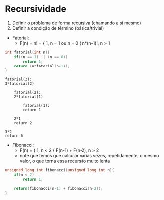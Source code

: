 # Recursividade
1. Definir o problema de forma recursiva (chamando a si mesmo)
2. Definir a condição de término (básica/trivial)
- Fatorial:
    - F(n) = n! = { 1, n = 1 ou n = 0
                  { n*(n-1)!, n > 1
```c
int fatorial(int n){
    if((n == 1) || (n == 0))
        return 1;
    return (n*fatorial(n-1));
}
```
```
fatorial(3):
3*fatorial(2)

    fatorial(2):
    2*fatorial(1)

        fatorial(1):
        return 1

    2*1
    return 2

3*2
return 6
```
- Fibonacci:
    - F(n) = { 1, n < 2
             { F(n-1) + F(n-2), n > 2
    - note que temos que calcular várias vezes, repetidamente, o mesmo valor, o que torna essa recursão muito lenta
```c
unsigned long int fibonacci(unsigned long int n){
    if(n < 2)
        return 1;

    return(fibonacci(n-1) + fibonacci(n-2));
}
```